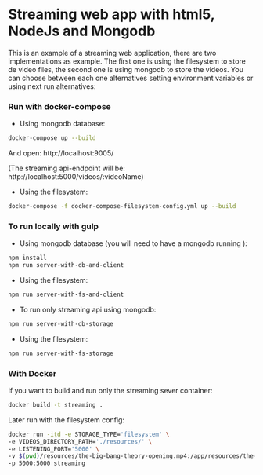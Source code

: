 # Streaming web app with html5, NodeJs and Mongodb
This is an example of a streaming web application, there are two implementations as example.
The first one is using the filesystem to store de video files, the second one is using mongodb to store the videos.
You can choose between each one alternatives setting environment variables or using next run alternatives:


### Run with docker-compose
* Using mongodb database: 
```bash
docker-compose up --build
```
And open: http://localhost:9005/

(The streaming api-endpoint will be:
http://localhost:5000/videos/:videoName)

* Using the filesystem: 
```bash
docker-compose -f docker-compose-filesystem-config.yml up --build
```


### To run locally with gulp
* Using mongodb database (you will need to have a mongodb running ):
```bash
npm install
npm run server-with-db-and-client
```
* Using the filesystem:
```bash
npm run server-with-fs-and-client
```

* To run only streaming api using mongodb:
```bash
npm run server-with-db-storage
```
* Using the filesystem:
```bash
npm run server-with-fs-storage
```


### With Docker
If you want to build and run only the streaming sever container:
```bash
docker build -t streaming .
```

Later run with the filesystem config:
```bash
docker run -itd -e STORAGE_TYPE='filesystem' \
-e VIDEOS_DIRECTORY_PATH='./resources/' \
-e LISTENING_PORT='5000' \
-v $(pwd)/resources/the-big-bang-theory-opening.mp4:/app/resources/the-big-bang-theory-opening.mp4 \
-p 5000:5000 streaming
```